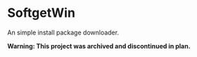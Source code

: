# SoftgetWin
An simple install package downloader.

**Warning: This project was archived and discontinued in plan.**
